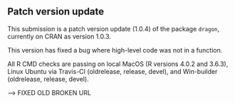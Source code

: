 ## Patch version update
This submission is a patch version update (1.0.4) of the package `dragon`, currently on CRAN as version 1.0.3.

This version has fixed a bug where high-level code was not in a function.

All R CMD checks are passing on local MacOS (R versions 4.0.2 and 3.6.3), Linux Ubuntu via Travis-CI (oldrelease, release, devel), and Win-builder (oldrelease, release, devel).

--> FIXED OLD BROKEN URL